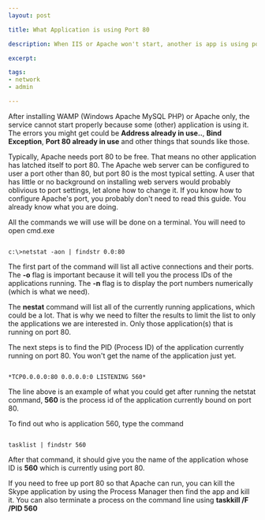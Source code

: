 ```yaml
---
layout: post

title: What Application is using Port 80

description: When IIS or Apache won't start, another is app is using port 80. Find out

excerpt: 

tags:
- network
- admin

---
```



After installing WAMP (Windows Apache MySQL PHP) or Apache only, the service cannot start properly because some (other) application is using it. The errors you might get could be **Address already in use..**, **Bind Exception**, **Port 80 already in use** and other things that sounds like those. 

Typically, Apache needs port 80 to be free. That means no other application has latched itself to port 80. The Apache web server can be configured to user a port other than 80, but port 80 is the most typical setting. A user that has little or no background on installing web servers would probably oblivious to port settings, let alone how to change it. If you know how to configure Apache's port, you probably don't need to read this guide. You already know what you are doing.

All the commands we will use will be done on a terminal. You will need to open cmd.exe

<pre><code>
c:\>netstat -aon | findstr 0.0:80
</code></pre>

The first part of the command will list all active connections and their ports. The **-o** flag is important because it will tell you the process IDs of the applications running. The **-n** flag is to display the port numbers numerically (which is what we need).

The **nestat** command will list all of the currently running applications, which could be a lot. That is why we need to filter the results to limit the list to only the applications we are interested in. Only those application(s) that is running on port 80. 

The next steps is to find the PID (Process ID) of the application currently running on port 80. You won't get the name of the application just yet.  

<pre><code>
*TCP0.0.0.0:80 0.0.0.0:0 LISTENING 560*
</code></pre>

The line above is an example of what you could get after running the netstat command, **560** is the process id of the application currently bound on port 80.  


To find out who is application 560, type the command 

<pre><code>
tasklist | findstr 560
</code></pre> 

After that command, it should give you the name of the application whose ID is **560** which is currently using port 80.  

If you need to free up port 80 so that Apache can run, you can kill the Skype application by using the Process Manager  then find the app and kill it. You can also terminate a process on the command line using **taskkill /F /PID 560**




